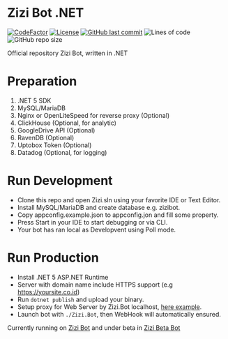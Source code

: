 # Zizi Bot .NET

[![CodeFactor](https://www.codefactor.io/repository/github/wintendev/wintenbot.net/badge)](https://www.codefactor.io/repository/github/wintendev/wintenbot.net)
[![License](https://img.shields.io/github/license/WinTenDev/WinTenBot.NET?label=License&color=brightgreen&cacheSeconds=3600)](./LICENSE)
[![GitHub last commit](https://img.shields.io/github/last-commit/WinTenDev/WinTenBot.NET?style=flat-square)](https://github.com/WinTenDev/WinTenBot.NET)
![Lines of code](https://img.shields.io/tokei/lines/github/WinTenDev/WinTenBot.NET?style=flat-square)
![GitHub repo size](https://img.shields.io/github/repo-size/WinTenDev/WinTenBot.NET?style=flat-square)

Official repository Zizi Bot, written in .NET

# Preparation

1. .NET 5 SDK
2. MySQL/MariaDB
3. Nginx or OpenLiteSpeed for reverse proxy (Optional)
4. ClickHouse (Optional, for analytic)
5. GoogleDrive API (Optional)
6. RavenDB (Optional)
7. Uptobox Token (Optional)
8. Datadog (Optional, for logging)

# Run Development

- Clone this repo and open Zizi.sln using your favorite IDE or Text Editor.
- Install MySQL/MariaDB and create database e.g. zizibot.
- Copy appconfig.example.json to appconfig.jon and fill some property.
- Press Start in your IDE to start debugging or via CLI.
- Your bot has ran local as Developvent using Poll mode.

# Run Production

- Install .NET 5 ASP.NET Runtime
- Server with domain name include HTTPS support (e.g https://yoursite.co.id)
- Run `dotnet publish` and upload your binary.
- Setup proxy for Web Server by Zizi.Bot localhost, [here example](https://www.google.com/search?client=firefox-b-d&q=nginx+reverse+proxy+example).
- Launch bot with `./Zizi.Bot`, then WebHook will automatically ensured.

Currently running on [Zizi Bot](t.me/MissZiziBot) and under beta in [Zizi Beta Bot](t.me/MissZiziBetaBot)
